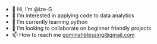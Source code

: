 - 👋 Hi, I’m @ize-G
- 👀 I’m interested in applying code to data analytics
- 🌱 I’m currently learning python
- 💞️ I’m looking to collaborate on beginner friendly projects
- 📫 How to reach me gominahblessing@gmail.com

<!---
ize-G/ize-G is a ✨ special ✨ repository because its `README.md` (this file) appears on your GitHub profile.
You can click the Preview link to take a look at your changes.
--->
